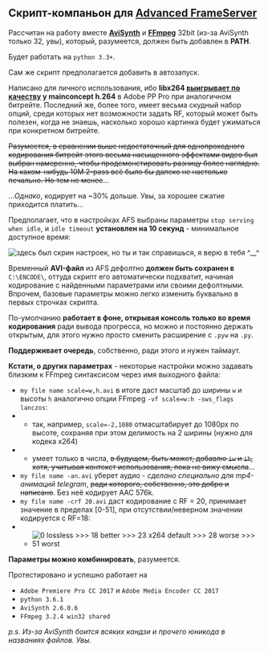 ## Скрипт-компаньон для [Advanced FrameServer](http://advancedfs.sourceforge.net/)
Рассчитан на работу вместе __[AviSynth](http://avisynth.nl/index.php/Main_Page)__ и __[FFmpeg](http://ffmpeg.zeranoe.com/builds/)__ 32bit (из-за AviSynth только 32, увы), который, разумеется, должен быть добавлен в __PATH__. 

Будет работать на `python 3.3+`. 

Сам же скрипт предполагается добавить в автозапуск.

Написано для личного использования, ибо __libx264 [выигрывает по качеству](https://imgur.com/a/uLmJW) у mainconcept h.264__ в Adobe PP Pro при аналогичном битрейте. Последний же, более того, имеет весьма скудный набор опций, среди которых нет возможности задать RF, который может быть полезен, когда не знаешь, насколько хорошо картинка будет ужиматься при конкретном битрейте.

~~Разумеется, в сравнении выше недостаточный для однопроходного кодирования битрейт этого весьма насыщенного эффектами видео был выбран намеренно, чтобы продемонстировать разницу более наглядно. На каком-нибудь 10М 2-pass всё было бы далеко не настолько печально. Но тем не менее~~...

..._Однако_, кодирует на ~30% дольше. Увы, за хорошее сжатие приходится платить...

Предполагает, что в настройках AFS выбраны параметры `stop serving when idle`, и `idle timeout`  __установлен на 10 секунд__ - минимальное доступное время:

![*здесь был скрин настроек, но ты и так справишься, я верю в тебя ^__^*](https://i.imgur.com/XT3eZkE.png)

Временный __AVI-файл__ из AFS дефолтно __должен быть сохранен в__ `C:\ENCODE\`, оттуда скрипт его автоматически подхватит, начиная кодирование с найденными параметрами или своими дефолтными. Впрочем, базовые параметры можно легко изменить буквально в первых строчках скрипта.

По-умолчанию __работает в фоне, открывая консоль только во время кодирования__ ради вывода прогресса, но можно и постоянно держать открытым, для этого нужно просто сменить расширение с `.pyw` на `.py`.

__Поддерживает очередь__, собственно, ради этого и нужен таймаут.

__Кстати, о других параметрах__ - некоторые настройки можно задавать близким к FFmpeg синтаксисом через имя выходного файла:
* `my file name scale=w,h.avi` в итоге даст масштаб до ширины `w` и высоты `h` аналогично опции FFmpeg `-vf scale=w:h -sws_flags lanczos`:
* * так, например, `scale=-2,1080` отмасштабирует до 1080px по высоте, сохраняя при этом делимость на 2 ширины (нужно для кодека x264)
* * умеет только в числа, ~~в будущем, быть может, добавлю `iw` и `ih`, хотя, учитывая контекст использования, пока не вижу смысла~~...
* `my file name -an.avi` уберет аудио - _сделано специально для mp4-анимаций telegram_, ~~ради которого, собственно, это добро и написано~~. Без неё кодирует AAC 576k.
* `my file name -crf 20.avi` даст кодирование с RF = 20, принимает значение в пределах [0-51], при отсутствии/неверном значении кодируется с RF=18:
* * ![0 lossless >>> 18 better >>> 23 x264 default >>> 28 worse >>> 51 worst](https://i.imgur.com/oeuko1s.png)

__Параметры можно комбинировать__, разумеется.

Протестировано и успешно работает на
* `Adobe Premiere Pro CC 2017` и `Adobe Media Encoder CC 2017`
* `python 3.6.1`
* `AviSynth 2.6.0.6`
* `FFmpeg 3.2.4 win32 shared`

_p.s.
Из-за AviSynth боится всяких кандзи и прочего юникода в названиях файлов. Увы._